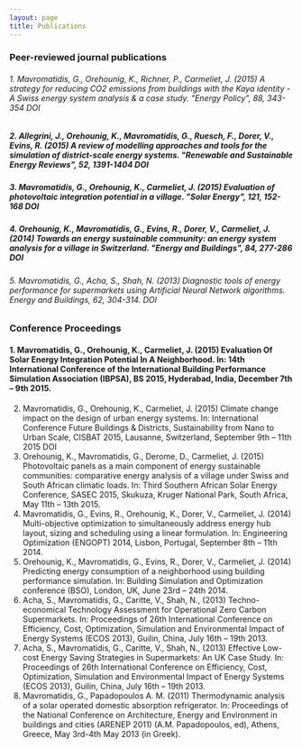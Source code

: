 ```yaml
---
layout: page
title: Publications
---
```

### Peer-reviewed journal publications

###### 1.	_Mavromatidis, G._, Orehounig, K., Richner, P., Carmeliet, J. (2015) A strategy for reducing CO2 emissions from buildings with the Kaya identity - A Swiss energy system analysis & a case study. "Energy Policy", 88, 343-354 DOI

##### 2.	Allegrini, J., Orehounig, K., Mavromatidis, G., Ruesch, F., Dorer, V., Evins, R. (2015) A review of modelling approaches and tools for the simulation of district-scale energy systems. "Renewable and Sustainable Energy Reviews", 52, 1391-1404 DOI

##### 3.	Mavromatidis, G., Orehounig, K., Carmeliet, J. (2015) Evaluation of photovoltaic integration potential in a village. "Solar Energy", 121, 152-168 DOI

##### 4.	Orehounig, K., Mavromatidis, G., Evins, R., Dorer, V., Carmeliet, J. (2014) Towards an energy sustainable community: an energy system analysis for a village in Switzerland. "Energy and Buildings", 84, 277-286 DOI

###### 5.	Mavromatidis, G., Acha, S., Shah, N. (2013) Diagnostic tools of energy performance for supermarkets using Artificial Neural Network algorithms. Energy and Buildings, 62, 304-314. DOI


### Conference Proceedings


#### 1.	Mavromatidis, G., Orehounig, K., Carmeliet, J. (2015) Evaluation Of Solar Energy Integration Potential In A Neighborhood. In: 14th International Conference of the International Building Performance Simulation Association (IBPSA), BS 2015, Hyderabad, India, December 7th – 9th 2015.
2.	Mavromatidis, G., Orehounig, K., Carmeliet, J. (2015) Climate change impact on the design of urban energy systems. In: International Conference Future Buildings & Districts, Sustainability from Nano to Urban Scale, CISBAT 2015, Lausanne, Switzerland, September 9th – 11th 2015 DOI
3.	Orehounig, K., Mavromatidis, G., Derome, D., Carmeliet, J. (2015) Photovoltaic panels as a main component of energy sustainable communities: comparative energy analysis of a village under Swiss and South African climatic loads. In: Third Southern African Solar Energy Conference, SASEC 2015, Skukuza, Kruger National Park, South Africa, May 11th – 13th 2015.
4.	Mavromatidis, G., Evins, R., Orehounig, K., Dorer, V., Carmeliet, J. (2014) Multi-objective optimization to simultaneously address energy hub layout, sizing and scheduling using a linear formulation. In: Engineering Optimization (ENGOPT) 2014, Lisbon, Portugal, September 8th – 11th 2014.
5.	Orehounig, K., Mavromatidis, G., Evins, R., Dorer, V., Carmeliet, J. (2014) Predicting energy consumption of a neighborhood using building performance simulation. In: Building Simulation and Optimization conference (BSO), London, UK, June 23rd – 24th 2014.
6.	Acha, S., Mavromatidis, G., Caritte, V., Shah, N., (2013) Techno-economical Technology Assessment for Operational Zero Carbon Supermarkets. In: Proceedings of 26th International Conference on Efficiency, Cost, Optimization, Simulation and Environmental Impact of Energy Systems (ECOS 2013), Guilin, China, July 16th – 19th 2013.
7.	Acha, S., Mavromatidis, G., Caritte, V., Shah, N., (2013) Effective Low-cost Energy Saving Strategies in Supermarkets: An UK Case Study. In: Proceedings of 26th International Conference on Efficiency, Cost, Optimization, Simulation and Environmental Impact of Energy Systems (ECOS 2013), Guilin, China, July 16th – 19th 2013.
8.	Mavromatidis, G., Papadopoulos A. M. (2011) Thermodynamic analysis of a solar operated domestic absorption refrigerator. In: Proceedings of the National Conference on Architecture, Energy and Environment in buildings and cities (ARENEP 2011) (A.M. Papadopoulos, ed), Athens, Greece, May 3rd-4th May 2013 (in Greek).
